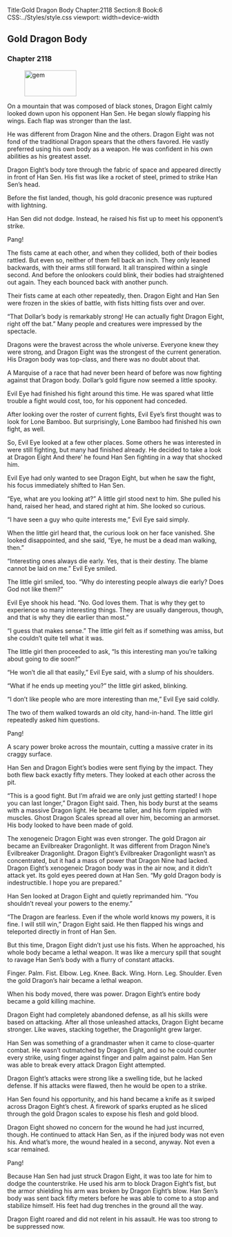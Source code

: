 Title:Gold Dragon Body 
Chapter:2118 
Section:8 
Book:6 
CSS:../Styles/style.css 
viewport: width=device-width
  
## Gold Dragon Body
### Chapter 2118 
<figure>
	<img src="../Images/gem.gif" alt="gem" id="gem" width="120" height="60" />
</figure>
  

  
  On a mountain that was composed of black stones, Dragon Eight calmly looked down upon his opponent Han Sen. He began slowly flapping his wings. Each flap was stronger than the last.

He was different from Dragon Nine and the others. Dragon Eight was not fond of the traditional Dragon spears that the others favored. He vastly preferred using his own body as a weapon. He was confident in his own abilities as his greatest asset.

Dragon Eight’s body tore through the fabric of space and appeared directly in front of Han Sen. His fist was like a rocket of steel, primed to strike Han Sen’s head.

Before the fist landed, though, his gold draconic presence was ruptured with lightning.

Han Sen did not dodge. Instead, he raised his fist up to meet his opponent’s strike.

Pang!

The fists came at each other, and when they collided, both of their bodies rattled. But even so, neither of them fell back an inch. They only leaned backwards, with their arms still forward. It all transpired within a single second. And before the onlookers could blink, their bodies had straightened out again. They each bounced back with another punch.

Their fists came at each other repeatedly, then. Dragon Eight and Han Sen were frozen in the skies of battle, with fists hitting fists over and over.

“That Dollar’s body is remarkably strong! He can actually fight Dragon Eight, right off the bat.” Many people and creatures were impressed by the spectacle.

Dragons were the bravest across the whole universe. Everyone knew they were strong, and Dragon Eight was the strongest of the current generation. His Dragon body was top-class, and there was no doubt about that.

A Marquise of a race that had never been heard of before was now fighting against that Dragon body. Dollar’s gold figure now seemed a little spooky.

Evil Eye had finished his fight around this time. He was spared what little trouble a fight would cost, too, for his opponent had conceded.

After looking over the roster of current fights, Evil Eye’s first thought was to look for Lone Bamboo. But surprisingly, Lone Bamboo had finished his own fight, as well.

So, Evil Eye looked at a few other places. Some others he was interested in were still fighting, but many had finished already. He decided to take a look at Dragon Eight And there’ he found Han Sen fighting in a way that shocked him.

Evil Eye had only wanted to see Dragon Eight, but when he saw the fight, his focus immediately shifted to Han Sen.

“Eye, what are you looking at?” A little girl stood next to him. She pulled his hand, raised her head, and stared right at him. She looked so curious.

“I have seen a guy who quite interests me,” Evil Eye said simply.

When the little girl heard that, the curious look on her face vanished. She looked disappointed, and she said, “Eye, he must be a dead man walking, then.”

“Interesting ones always die early. Yes, that is their destiny. The blame cannot be laid on me.” Evil Eye smiled.

The little girl smiled, too. “Why do interesting people always die early? Does God not like them?”

Evil Eye shook his head. “No. God loves them. That is why they get to experience so many interesting things. They are usually dangerous, though, and that is why they die earlier than most.”

“I guess that makes sense.” The little girl felt as if something was amiss, but she couldn’t quite tell what it was.

The little girl then proceeded to ask, “Is this interesting man you’re talking about going to die soon?”

“He won’t die all that easily,” Evil Eye said, with a slump of his shoulders.

“What if he ends up meeting you?” the little girl asked, blinking.

“I don’t like people who are more interesting than me,” Evil Eye said coldly.

The two of them walked towards an old city, hand-in-hand. The little girl repeatedly asked him questions.

Pang!

A scary power broke across the mountain, cutting a massive crater in its craggy surface.

Han Sen and Dragon Eight’s bodies were sent flying by the impact. They both flew back exactly fifty meters. They looked at each other across the pit.

“This is a good fight. But I’m afraid we are only just getting started! I hope you can last longer,” Dragon Eight said. Then, his body burst at the seams with a massive Dragon light. He became taller, and his form rippled with muscles. Ghost Dragon Scales spread all over him, becoming an armorset. His body looked to have been made of gold.

The xenogeneic Dragon Eight was even stronger. The gold Dragon air became an Evilbreaker Dragonlight. It was different from Dragon Nine’s Evilbreaker Dragonlight. Dragon Eight’s Evilbreaker Dragonlight wasn’t as concentrated, but it had a mass of power that Dragon Nine had lacked. Dragon Eight’s xenogeneic Dragon body was in the air now, and it didn’t attack yet. Its gold eyes peered down at Han Sen. “My gold Dragon body is indestructible. I hope you are prepared.”

Han Sen looked at Dragon Eight and quietly reprimanded him. “You shouldn’t reveal your powers to the enemy.”

“The Dragon are fearless. Even if the whole world knows my powers, it is fine. I will still win,” Dragon Eight said. He then flapped his wings and teleported directly in front of Han Sen.

But this time, Dragon Eight didn’t just use his fists. When he approached, his whole body became a lethal weapon. It was like a mercury spill that sought to ravage Han Sen’s body with a flurry of constant attacks.

Finger. Palm. Fist. Elbow. Leg. Knee. Back. Wing. Horn. Leg. Shoulder. Even the gold Dragon’s hair became a lethal weapon.

When his body moved, there was power. Dragon Eight’s entire body became a gold killing machine.

Dragon Eight had completely abandoned defense, as all his skills were based on attacking. After all those unleashed attacks, Dragon Eight became stronger. Like waves, stacking together, the Dragonlight grew larger.

Han Sen was something of a grandmaster when it came to close-quarter combat. He wasn’t outmatched by Dragon Eight, and so he could counter every strike, using finger against finger and palm against palm. Han Sen was able to break every attack Dragon Eight attempted.

Dragon Eight’s attacks were strong like a swelling tide, but he lacked defense. If his attacks were flawed, then he would be open to a strike.

Han Sen found his opportunity, and his hand became a knife as it swiped across Dragon Eight’s chest. A firework of sparks erupted as he sliced through the gold Dragon scales to expose his flesh and gold blood.

Dragon Eight showed no concern for the wound he had just incurred, though. He continued to attack Han Sen, as if the injured body was not even his. And what’s more, the wound healed in a second, anyway. Not even a scar remained.

Pang!

Because Han Sen had just struck Dragon Eight, it was too late for him to dodge the counterstrike. He used his arm to block Dragon Eight’s fist, but the armor shielding his arm was broken by Dragon Eight’s blow. Han Sen’s body was sent back fifty meters before he was able to come to a stop and stabilize himself. His feet had dug trenches in the ground all the way.

Dragon Eight roared and did not relent in his assault. He was too strong to be suppressed now.
